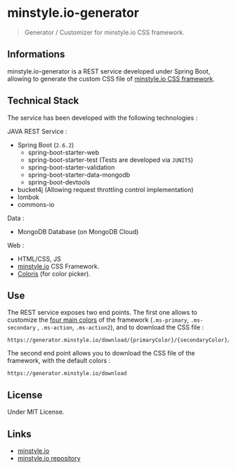 # minstyle.io-generator

> Generator / Customizer for minstyle.io CSS framework.

## Informations

minstyle.io-generator is a REST service developed under Spring Boot, allowing to generate the custom CSS file
of [minstyle.io CSS framework](https://minstyle.io).

## Technical Stack

The service has been developed with the following technologies :

JAVA REST Service :

* Spring Boot (`2.6.2`)
    * spring-boot-starter-web
    * spring-boot-starter-test (Tests are developed via `JUNIT5`)
    * spring-boot-starter-validation
    * spring-boot-starter-data-mongodb
    * spring-boot-devtools
* bucket4j (Allowing request throttling control implementation)
* lombok
* commons-io

Data :

* MongoDB Database (on MongoDB Cloud)

Web :

* HTML/CSS, JS
* [minstyle.io](http://minstyle.io) CSS Framework.
* [Coloris](https://github.com/mdbassit/Coloris) (for color picker).

## Use

The REST service exposes two end points. The first one allows to customize
the [four main colors](https://minstyle.io/docs/Layout/colors) of the framework (`.ms-primary`, `.ms-secondary`
, `.ms-action`, `.ms-action2`), and to download the CSS file :

```
https://generator.minstyle.io/download/{primaryColor}/{secondaryColor}/{actionColor}/{action2Color}
```

The second end point allows you to download the CSS file of the framework, with the default colors :

```
https://generator.minstyle.io/download
```

## License

Under MIT License.

## Links

- [minstyle.io](https://minstyle.io/)
- [minstyle.io repository](https://github.com/Airmime/minstyle.io)